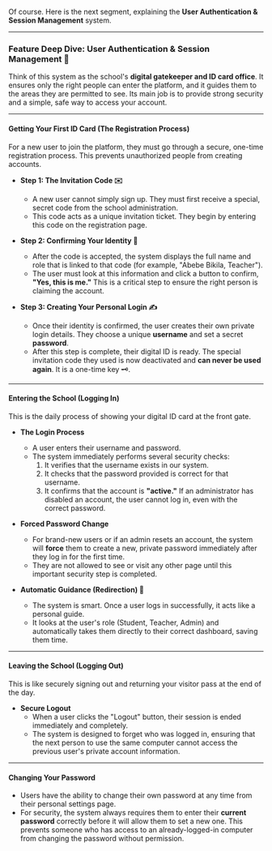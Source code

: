 Of course. Here is the next segment, explaining the **User Authentication & Session Management** system.

***

### Feature Deep Dive: User Authentication & Session Management 🔑

Think of this system as the school's **digital gatekeeper and ID card office**. It ensures only the right people can enter the platform, and it guides them to the areas they are permitted to see. Its main job is to provide strong security and a simple, safe way to access your account.

---

#### Getting Your First ID Card (The Registration Process)

For a new user to join the platform, they must go through a secure, one-time registration process. This prevents unauthorized people from creating accounts.

*   **Step 1: The Invitation Code ✉️**
    *   A new user cannot simply sign up. They must first receive a special, secret code from the school administration.
    *   This code acts as a unique invitation ticket. They begin by entering this code on the registration page.

*   **Step 2: Confirming Your Identity 🤔**
    *   After the code is accepted, the system displays the full name and role that is linked to that code (for example, "Abebe Bikila, Teacher").
    *   The user must look at this information and click a button to confirm, **"Yes, this is me."** This is a critical step to ensure the right person is claiming the account.

*   **Step 3: Creating Your Personal Login ✍️**
    *   Once their identity is confirmed, the user creates their own private login details. They choose a unique **username** and set a secret **password**.
    *   After this step is complete, their digital ID is ready. The special invitation code they used is now deactivated and **can never be used again**. It is a one-time key 🗝️.

---

#### Entering the School (Logging In)

This is the daily process of showing your digital ID card at the front gate.

*   **The Login Process**
    *   A user enters their username and password.
    *   The system immediately performs several security checks:
        1.  It verifies that the username exists in our system.
        2.  It checks that the password provided is correct for that username.
        3.  It confirms that the account is **"active."** If an administrator has disabled an account, the user cannot log in, even with the correct password.

*   **Forced Password Change**
    *   For brand-new users or if an admin resets an account, the system will **force** them to create a new, private password immediately after they log in for the first time.
    *   They are not allowed to see or visit any other page until this important security step is completed.

*   **Automatic Guidance (Redirection) 🧭**
    *   The system is smart. Once a user logs in successfully, it acts like a personal guide.
    *   It looks at the user's role (Student, Teacher, Admin) and automatically takes them directly to their correct dashboard, saving them time.

---

#### Leaving the School (Logging Out)

This is like securely signing out and returning your visitor pass at the end of the day.

*   **Secure Logout**
    *   When a user clicks the "Logout" button, their session is ended immediately and completely.
    *   The system is designed to forget who was logged in, ensuring that the next person to use the same computer cannot access the previous user's private account information.

---

#### Changing Your Password

*   Users have the ability to change their own password at any time from their personal settings page.
*   For security, the system always requires them to enter their **current password** correctly before it will allow them to set a new one. This prevents someone who has access to an already-logged-in computer from changing the password without permission.
